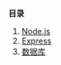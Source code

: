 **目录**

1. [Node.js](./node/index.md)
2. [Express](./express/index.md)
3. [数据库](./database/index.md)
